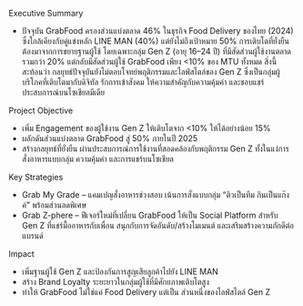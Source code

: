 Executive Summary
- ปัจจุบัน GrabFood ครองส่วนแบ่งตลาด 46% ในธุรกิจ Food Delivery ของไทย (2024) ซึ่งใกล้เคียงกับคู่แข่งหลัก LINE MAN (40%) แต่ยังไม่ถึงเป้าหมาย 50% การเติบโตที่ยั่งยืนต้องมาจากการขยายฐานผู้ใช้ โดยเฉพาะกลุ่ม Gen Z (อายุ 16–24 ปี) ที่มีสัดส่วนผู้ใช้งานตลาดรวมกว่า 20% แต่กลับมีสัดส่วนผู้ใช้ GrabFood เพียง <10% ของ MTU ทั้งหมด
สิ่งนี้สะท้อนว่า กลยุทธ์ปัจจุบันยังไม่ตอบโจทย์พฤติกรรมและไลฟ์สไตล์ของ Gen Z ซึ่งเป็นกลุ่มผู้บริโภคที่เติบโตมากับดิจิทัล รักการเข้าสังคม ให้ความสำคัญกับความคุ้มค่า และชอบแชร์ประสบการณ์บนโซเชียลมีเดีย

Project Objective
- เพิ่ม Engagement ของผู้ใช้งาน Gen Z ให้เติบโตจาก <10% ให้ได้อย่างน้อย 15%
- ผลักดันส่วนแบ่งตลาด GrabFood สู่ 50% ภายในปี 2025
- สร้างกลยุทธ์ที่ยั่งยืน ผ่านประสบการณ์การใช้งานที่สอดคล้องกับพฤติกรรม Gen Z ทั้งในแง่การสั่งอาหารแบบกลุ่ม ความคุ้มค่า และการแชร์บนโซเชียล

Key Strategies
- Grab My Grade – แคมเปญสั่งอาหารช่วงสอบ เน้นการสั่งแบบกลุ่ม “ติวเป็นทีม กินเป็นแก๊งค์” พร้อมส่วนลดพิเศษ
- Grab Z-phere – ฟีเจอร์ใหม่ที่เปลี่ยน GrabFood ให้เป็น Social Platform สำหรับ Gen Z ที่แชร์มื้ออาหารกับเพื่อน สนุกกับการจัดอันดับ/สร้างโมเมนต์ และเสริมสร้างความภักดีต่อแบรนด์

Impact
- เพิ่มฐานผู้ใช้ Gen Z และป้องกันการสูญเสียลูกค้าไปยัง LINE MAN
- สร้าง Brand Loyalty ระยะยาวในกลุ่มผู้ใช้ที่มีศักยภาพเติบโตสูง
- ทำให้ GrabFood ไม่ใช่แค่ Food Delivery แต่เป็น ส่วนหนึ่งของไลฟ์สไตล์ Gen Z
